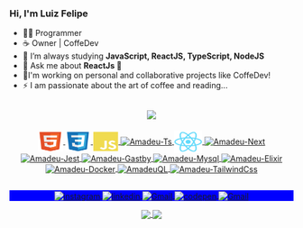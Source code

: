 ### Hi, I'm Luiz Felipe
- 👨‍💻 Programmer
- ☕  Owner | CoffeDev
- 🌱  I’m always studying **JavaScript, ReactJS, TypeScript, NodeJS**
- 💬  Ask me about **ReactJs 🧠**
- 📡I'm working on personal and collaborative projects like CoffeDev!
- ⚡ I am passionate about the art of coffee and reading...


##
<div align ="center">
  <a href="https://github.com/Amad3eu">
  <img height="160em" src="https://github-readme-stats.vercel.app/api?username=Amad3eu&show_icons=true&theme=react&include_all_commits=true&count_private=true"/>
    </div>


  
  <div align="center" style="display: inline_block"><br>
     <img align="center" alt="Amadeu-HTML" height="35" width="45" src="https://raw.githubusercontent.com/devicons/devicon/master/icons/html5/html5-original.svg">
  <img align="center" alt="Amadeu-CSS" height="35" width="45" src="https://raw.githubusercontent.com/devicons/devicon/master/icons/css3/css3-original.svg">
     <img align="center" alt="Amadeu-Js" height="35" width="45" src="https://raw.githubusercontent.com/devicons/devicon/master/icons/javascript/javascript-plain.svg">
    <img align="center" alt=Amadeu-Ts height="35" width="45" src="https://cdn.jsdelivr.net/gh/devicons/devicon/icons/typescript/typescript-original.svg" />
      <img align="center" alt="Amadeu-React" height="40" width="50" src="https://raw.githubusercontent.com/devicons/devicon/master/icons/react/react-original.svg">
          <img align="center" alt="Amadeu-Next" height="35" width="45" src="https://cdn.jsdelivr.net/gh/devicons/devicon/icons/nextjs/nextjs-original.svg">
         <img align="center" alt=Amadeu-Jest height="35" width="45" src="https://cdn.jsdelivr.net/gh/devicons/devicon/icons/jest/jest-plain.svg" />
    <img align="center" alt=Amadeu-Gastby height="35" width="45" src="https://cdn.jsdelivr.net/gh/devicons/devicon/icons/gatsby/gatsby-original.svg" />
 <img align="center" alt="Amadeu-Mysql" height="35" width="45" src="https://cdn.jsdelivr.net/gh/devicons/devicon/icons/mysql/mysql-plain.svg">
    <img align="center" alt=Amadeu-Elixir height="35" width="45" src="https://cdn.jsdelivr.net/gh/devicons/devicon/icons/elixir/elixir-original.svg" />
    <img align="center" alt=Amadeu-Docker height="35" width="45" src="https://cdn.jsdelivr.net/gh/devicons/devicon/icons/docker/docker-plain.svg" />
    <img align="center" alt=AmadeuQL height="35" width="45" src="https://cdn.jsdelivr.net/gh/devicons/devicon/icons/graphql/graphql-plain.svg" />
    <img align="center" alt=Amadeu-TailwindCss height="=35" width="45" src="https://cdn.jsdelivr.net/gh/devicons/devicon/icons/tailwindcss/tailwindcss-plain.svg" />


  
</div>
  
##  
  <div align="center"
<p align="center" style="background:blue">
  <a href="https://instagram.com/luiiz_amadeeu" target="_blank">
 <img align="center" src="https://img.shields.io/badge/-luiiz_amadeeu-05122A?style=flat&logo=instagram" alt="instagram"/>
</a>
<a href="https://www.linkedin.com/in/luiz-felipe-warmling-amadeu-752692211/" target="_blank">
  <img align="center" src="https://img.shields.io/badge/-Luiz%20Felipe%20Warmling-05122A?style=flat&logo=linkedin" alt="linkedin"/>
</a>
<a href="luizfelipewarmling@gmail.com" target="_blank">
 <img align="center" src="https://img.shields.io/badge/-Luiz%20Felipe%20Warmling-05122A?style=flat&logo=gmail" alt="Gmail"/>
</a>
  <a href="https://codepen.io/Amad3eu" target="_blank">
  <img align="center" src="https://img.shields.io/badge/-Amad3eu-05122A?style=flat&logo=codepen" alt="codepen"/>
</a>
  <a href="https://medium.com/@luizfelipewarmling" target="_blank">
 <img align="center" src="https://img.shields.io/badge/-Luiz%20Felipe%20Warmling-05122A?style=flat&logo=medium" alt="Gmail"/>
</a>
</p>
</div>
    <div align="center">
  <a href="https://github.com/Amad3eu/JsLesson">
  <img align="center" src="https://github-readme-stats.vercel.app/api/pin/?username=Amad3eu&repo=JsLesson&title_color=fff&icon_color=f9f9f9&text_color=9f9f9f&bg_color=151515" />
</a>
<a href="https://github.com/Amad3eu/GoodFood">
  <img align="center" src="https://github-readme-stats.vercel.app/api/pin/?username=Amad3eu&repo=GoodFood&title_color=fff&icon_color=f9f9f9&text_color=9f9f9f&bg_color=151515" />
</a>
  </div>


